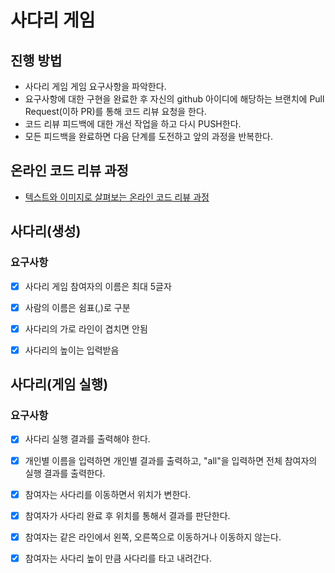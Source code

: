 # 사다리 게임
## 진행 방법
* 사다리 게임 게임 요구사항을 파악한다.
* 요구사항에 대한 구현을 완료한 후 자신의 github 아이디에 해당하는 브랜치에 Pull Request(이하 PR)를 통해 코드 리뷰 요청을 한다.
* 코드 리뷰 피드백에 대한 개선 작업을 하고 다시 PUSH한다.
* 모든 피드백을 완료하면 다음 단계를 도전하고 앞의 과정을 반복한다.

## 온라인 코드 리뷰 과정
* [텍스트와 이미지로 살펴보는 온라인 코드 리뷰 과정](https://github.com/nextstep-step/nextstep-docs/tree/master/codereview)



## 사다리(생성)

### 요구사항

- [x] 사다리 게임 참여자의 이름은 최대 5글자
- [x] 사람의 이름은 쉼표(,)로 구분
- [x] 사다리의 가로 라인이 겹치면 안됨
- [x] 사다리의 높이는 입력받음



## 사다리(게임 실행)

### 요구사항

- [x] 사다리 실행 결과를 출력해야 한다.
- [x] 개인별 이름을 입력하면 개인별 결과를 출력하고, "all"을 입력하면 전체 참여자의 실행 결과를 출력한다.
- [x] 참여자는 사다리를 이동하면서 위치가 변한다.
- [x] 참여자가 사다리 완료 후 위치를 통해서 결과를 판단한다.
- [x] 참여자는  같은 라인에서 왼쪽, 오른쪽으로 이동하거나 이동하지 않는다.
- [x] 참여자는 사다리 높이 만큼 사다리를 타고 내려간다.

